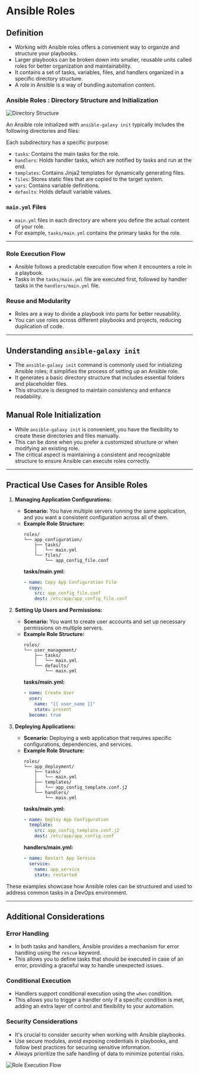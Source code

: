 # Ansible Roles

## Definition

- Working with Ansible roles offers a convenient way to organize and structure your playbooks.
- Larger playbooks can be broken down into smaller, reusable units called roles for better organization and maintainability.
- It contains a set of tasks, variables, files, and handlers organized in a specific directory structure.
- A role in Ansible is a way of bundling automation content.

### Ansible Roles : Directory Structure and Initialization

![Directory Structure](https://github.com/atul-yadav-git/Learn_DevOps_Together/assets/103098829/dd43465b-e2c9-46b3-a1ac-337c889975ac)

An Ansible role initialized with `ansible-galaxy init` typically includes the following directories and files:

Each subdirectory has a specific purpose:
- `tasks`: Contains the main tasks for the role.
- `handlers`: Holds handler tasks, which are notified by tasks and run at the end.
- `templates`: Contains Jinja2 templates for dynamically generating files.
- `files`: Stores static files that are copied to the target system.
- `vars`: Contains variable definitions.
- `defaults`: Holds default variable values.

### `main.yml` Files

- `main.yml` files in each directory are where you define the actual content of your role.
- For example, `tasks/main.yml` contains the primary tasks for the role.

---

### Role Execution Flow

- Ansible follows a predictable execution flow when it encounters a role in a playbook.
- Tasks in the `tasks/main.yml` file are executed first, followed by handler tasks in the `handlers/main.yml` file.

### Reuse and Modularity

- Roles are a way to divide a playbook into parts for better reusability.
- You can use roles across different playbooks and projects, reducing duplication of code.

---

## Understanding `ansible-galaxy init`

- The `ansible-galaxy init` command is commonly used for initializing Ansible roles; it simplifies the process of setting up an Ansible role.
- It generates a basic directory structure that includes essential folders and placeholder files.
- This structure is designed to maintain consistency and enhance readability.

## Manual Role Initialization

- While `ansible-galaxy init` is convenient, you have the flexibility to create these directories and files manually.
- This can be done when you prefer a customized structure or when modifying an existing role.
- The critical aspect is maintaining a consistent and recognizable structure to ensure Ansible can execute roles correctly.


---

## Practical Use Cases for Ansible Roles

1. **Managing Application Configurations:**
   - **Scenario:** You have multiple servers running the same application, and you want a consistent configuration across all of them.
   - **Example Role Structure:**
     ```plaintext
     roles/
     └── app_configuration/
         ├── tasks/
         │   └── main.yml
         └── files/
             └── app_config_file.conf
     ```
     **tasks/main.yml:**
     ```yaml
     - name: Copy App Configuration File
       copy:
         src: app_config_file.conf
         dest: /etc/app/app_config_file.conf
     ```

2. **Setting Up Users and Permissions:**
   - **Scenario:** You want to create user accounts and set up necessary permissions on multiple servers.
   - **Example Role Structure:**
     ```plaintext
     roles/
     └── user_management/
         ├── tasks/
         │   └── main.yml
         └── defaults/
             └── main.yml
     ```
     **tasks/main.yml:**
     ```yaml
     - name: Create User
       user:
         name: "{{ user_name }}"
         state: present
       become: true
     ```

3. **Deploying Applications:**
   - **Scenario:** Deploying a web application that requires specific configurations, dependencies, and services.
   - **Example Role Structure:**
     ```plaintext
     roles/
     └── app_deployment/
         ├── tasks/
         │   └── main.yml
         ├── templates/
         │   └── app_config_template.conf.j2
         └── handlers/
             └── main.yml
     ```
     **tasks/main.yml:**
     ```yaml
     - name: Deploy App Configuration
       template:
         src: app_config_template.conf.j2
         dest: /etc/app/app_config.conf
     ```
     **handlers/main.yml:**
     ```yaml
     - name: Restart App Service
       service:
         name: app_service
         state: restarted
     ```

These examples showcase how Ansible roles can be structured and used to address common tasks in a DevOps environment.

---

## Additional Considerations

### Error Handling

-  In both tasks and handlers, Ansible provides a mechanism for error handling using the `rescue` keyword.
-  This allows you to define tasks that should be executed in case of an error, providing a graceful way to handle unexpected issues.

### Conditional Execution

-  Handlers support conditional execution using the `when` condition.
-  This allows you to trigger a handler only if a specific condition is met, adding an extra layer of control and flexibility to your automation.

### Security Considerations

-  It's crucial to consider security when working with Ansible playbooks.
-  Use secure modules, avoid exposing credentials in playbooks, and follow best practices for securing sensitive information.
-  Always prioritize the safe handling of data to minimize potential risks.

![Role Execution Flow](https://github.com/atul-yadav-git/Learn_DevOps_Together/assets/103098829/47761fde-22a6-4e3c-9700-ec1231072d95)
